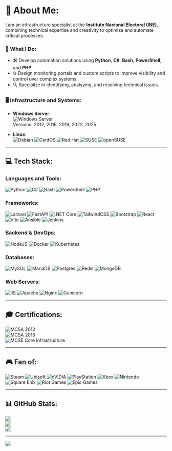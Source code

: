 # 💫 About Me:

I am an infrastructure specialist at the **Instituto Nacional Electoral (INE)**, combining technical expertise and creativity to optimize and automate critical processes.  

### 🌟 What I Do:  
- 🛠️ Develop automation solutions using **Python**, **C#**, **Bash**, **PowerShell**, and **PHP**.  
- 🌐 Design monitoring portals and custom scripts to improve visibility and control over complex systems.  
- 🔍 Specialize in identifying, analyzing, and resolving technical issues.  

### 🖥️ Infrastructure and Systems:  
- **Windows Server**:  
  ![Windows Server](https://img.shields.io/badge/Windows%20Server-%230078D6.svg?style=for-the-badge&logo=windows&logoColor=white)  
  Versions: 2012, 2016, 2019, 2022, 2025  

- **Linux**:  
  ![Debian](https://img.shields.io/badge/Debian-%23A81D33.svg?style=for-the-badge&logo=debian&logoColor=white)  ![CentOS](https://img.shields.io/badge/CentOS-%23262577.svg?style=for-the-badge&logo=centos&logoColor=white)  ![Red Hat](https://img.shields.io/badge/Red%20Hat-%23EE0000.svg?style=for-the-badge&logo=redhat&logoColor=white)  ![SUSE](https://img.shields.io/badge/SUSE-%2364B345.svg?style=for-the-badge&logo=suse&logoColor=white)  ![openSUSE](https://img.shields.io/badge/openSUSE-%2364B345.svg?style=for-the-badge&logo=opensuse&logoColor=white)  

---

## 💻 Tech Stack:

### Languages and Tools:
![Python](https://img.shields.io/badge/python-3670A0?style=for-the-badge&logo=python&logoColor=ffdd54) ![C#](https://img.shields.io/badge/c%23-%23239120.svg?style=for-the-badge&logo=csharp&logoColor=white)  ![Bash](https://img.shields.io/badge/bash_script-%23121011.svg?style=for-the-badge&logo=gnu-bash&logoColor=white) ![PowerShell](https://img.shields.io/badge/PowerShell-%235391FE.svg?style=for-the-badge&logo=powershell&logoColor=white)  ![PHP](https://img.shields.io/badge/php-%23777BB4.svg?style=for-the-badge&logo=php&logoColor=white)  

### Frameworks:
![Laravel](https://img.shields.io/badge/laravel-%23FF2D20.svg?style=for-the-badge&logo=laravel&logoColor=white)  ![FastAPI](https://img.shields.io/badge/FastAPI-005571?style=for-the-badge&logo=fastapi)  ![.NET Core](https://img.shields.io/badge/.NET%20Core-512BD4?style=for-the-badge&logo=.net&logoColor=white)  ![TailwindCSS](https://img.shields.io/badge/TailwindCSS-%2338B2AC.svg?style=for-the-badge&logo=tailwind-css&logoColor=white)  ![Bootstrap](https://img.shields.io/badge/Bootstrap-%23563D7C.svg?style=for-the-badge&logo=bootstrap&logoColor=white)  ![React](https://img.shields.io/badge/React-%2361DAFB.svg?style=for-the-badge&logo=react&logoColor=black)  ![Vite](https://img.shields.io/badge/Vite-%23646CFF.svg?style=for-the-badge&logo=vite&logoColor=white)  ![Ansible](https://img.shields.io/badge/Ansible-%23EE0000.svg?style=for-the-badge&logo=ansible&logoColor=white)  ![Jenkins](https://img.shields.io/badge/Jenkins-%232C5263.svg?style=for-the-badge&logo=jenkins&logoColor=white)  


### Backend & DevOps:
![NodeJS](https://img.shields.io/badge/node.js-6DA55F?style=for-the-badge&logo=node.js&logoColor=white)  ![Docker](https://img.shields.io/badge/docker-%230db7ed.svg?style=for-the-badge&logo=docker&logoColor=white) ![Kubernetes](https://img.shields.io/badge/kubernetes-%23326ce5.svg?style=for-the-badge&logo=kubernetes&logoColor=white)  

### Databases:
![MySQL](https://img.shields.io/badge/mysql-4479A1.svg?style=for-the-badge&logo=mysql&logoColor=white)  ![MariaDB](https://img.shields.io/badge/MariaDB-003545?style=for-the-badge&logo=mariadb&logoColor=white)  ![Postgres](https://img.shields.io/badge/postgres-%23316192.svg?style=for-the-badge&logo=postgresql&logoColor=white)  ![Redis](https://img.shields.io/badge/redis-%23DD0031.svg?style=for-the-badge&logo=redis&logoColor=white)  ![MongoDB](https://img.shields.io/badge/mongodb-%2347A248.svg?style=for-the-badge&logo=mongodb&logoColor=white)  

### Web Servers:
![IIS](https://img.shields.io/badge/IIS-%230078D6.svg?style=for-the-badge&logo=microsoft&logoColor=white) ![Apache](https://img.shields.io/badge/Apache-%23D42029.svg?style=for-the-badge&logo=apache&logoColor=white)  ![Nginx](https://img.shields.io/badge/nginx-%23009639.svg?style=for-the-badge&logo=nginx&logoColor=white)  ![Gunicorn](https://img.shields.io/badge/Gunicorn-%298729.svg?style=for-the-badge&logo=gunicorn&logoColor=white)  

---

## 🎓 Certifications:
![MCSA 2012](https://img.shields.io/badge/MCSA%3A%20Windows%20Server%202012-%230078D6.svg?style=for-the-badge&logo=microsoft&logoColor=white)  
![MCSA 2016](https://img.shields.io/badge/MCSA%3A%20Windows%20Server%202016-%230078D6.svg?style=for-the-badge&logo=microsoft&logoColor=white)  
![MCSE Core Infrastructure](https://img.shields.io/badge/MCSE%3A%20Core%20Infrastructure-%230078D6.svg?style=for-the-badge&logo=microsoft&logoColor=white)  

---

## 🎮 Fan of:
![Steam](https://img.shields.io/badge/steam-%23000000.svg?style=for-the-badge&logo=steam&logoColor=white)  ![Ubisoft](https://img.shields.io/badge/Ubisoft-%23F5F5F5.svg?style=for-the-badge&logo=Ubisoft&logoColor=black)  ![nVIDIA](https://img.shields.io/badge/nVIDIA-%2376B900.svg?style=for-the-badge&logo=nVIDIA&logoColor=white)  ![PlayStation](https://img.shields.io/badge/PlayStation-%230070D1.svg?style=for-the-badge&logo=PlayStation&logoColor=white)  ![Xbox](https://img.shields.io/badge/Xbox-%23107C10.svg?style=for-the-badge&logo=Xbox&logoColor=white)  ![Nintendo](https://img.shields.io/badge/Nintendo-%23E60012.svg?style=for-the-badge&logo=Nintendo&logoColor=white)  ![Square Enix](https://img.shields.io/badge/SquareEnix-%23ED1C24.svg?style=for-the-badge&logo=SquareEnix&logoColor=white)  ![Riot Games](https://img.shields.io/badge/Riot%20Games-D32936.svg?style=for-the-badge&logo=riotgames&logoColor=white)  ![Epic Games](https://img.shields.io/badge/Epic%20Games-%23000000.svg?style=for-the-badge&logo=Epic%20Games&logoColor=white)  

---

## 📊 GitHub Stats:
![](https://github-readme-stats.vercel.app/api?username=revotk&theme=tokyonight&hide_border=false&include_all_commits=true&count_private=true)  
![](https://github-readme-streak-stats.herokuapp.com/?user=revotk&theme=tokyonight&hide_border=false)  
![](https://github-readme-stats.vercel.app/api/top-langs/?username=revotk&theme=tokyonight&hide_border=false&include_all_commits=true&count_private=true&layout=compact)  

---

[![](https://visitcount.itsvg.in/api?id=revotk&icon=0&color=0)](https://visitcount.itsvg.in)  
